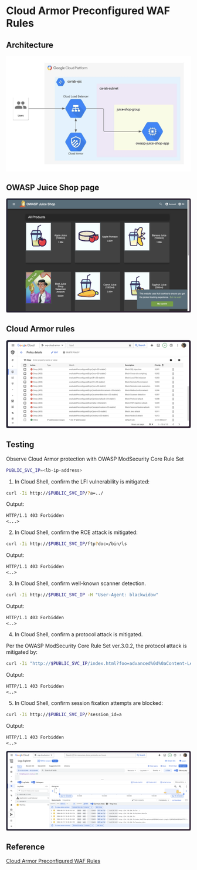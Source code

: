 # Cloud Armor Preconfigured WAF Rules

## Architecture
![Architecture](img/architecture.jpeg)

## OWASP Juice Shop page
![OWASP Juice Shop page](img/SCR-20240403-jrdm.png)

## Cloud Armor rules
![Cloud Armor](img/SCR-20240419-jthe.png)

## Testing

Observe Cloud Armor protection with OWASP ModSecurity Core Rule Set

```sh
PUBLIC_SVC_IP=<lb-ip-address>
```

1. In Cloud Shell, confirm the LFI vulnerability is mitigated:

```sh
curl -Ii http://$PUBLIC_SVC_IP/?a=../
```
Output:

```
HTTP/1.1 403 Forbidden
<...>
```

2. In Cloud Shell, confirm the RCE attack is mitigated:

```sh
curl -Ii http://$PUBLIC_SVC_IP/ftp?doc=/bin/ls
```

Output:

```
HTTP/1.1 403 Forbidden
<..>
```

3. In Cloud Shell, confirm well-known scanner detection.

```sh
curl -Ii http://$PUBLIC_SVC_IP -H "User-Agent: blackwidow"
```

Output:

```
HTTP/1.1 403 Forbidden
<..>
```

4. In Cloud Shell, confirm a protocol attack is mitigated.

Per the OWASP ModSecurity Core Rule Set ver.3.0.2, the protocol attack is mitigated by:

```sh
curl -Ii "http://$PUBLIC_SVC_IP/index.html?foo=advanced%0d%0aContent-Length:%200%0d%0a%0d%0aHTTP/1.1%20200%20OK%0d%0aContent-Type:%20text/html%0d%0aContent-Length:%2035%0d%0a%0d%0a<html>Sorry,%20System%20Down</html>"
```

Output:

```
HTTP/1.1 403 Forbidden
<..>
```

5. In Cloud Shell, confirm session fixation attempts are blocked:

```sh
curl -Ii http://$PUBLIC_SVC_IP/?session_id=a
```

Output:

```
HTTP/1.1 403 Forbidden
<..>
```

![logs](img/SCR-20240419-kfbb.png)

## Reference
[Cloud Armor Preconfigured WAF Rules](https://partner.cloudskillsboost.google/focuses/57169?catalog_rank=%7B%22rank%22:1,%22num_filters%22:0,%22has_search%22:true%7D&parent=catalog&search_id=30728457)